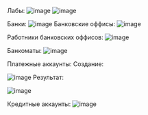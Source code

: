 Лабы: ![image](https://github.com/user-attachments/assets/e03b9a90-31fd-44b9-91fd-1807b0238007)
![image](https://github.com/user-attachments/assets/827d7d90-dcbd-41fa-8c8e-3d666fc99934)

Банки:
![image](https://github.com/user-attachments/assets/dbb7e8c5-4720-4c8f-8d23-d3bd898de674)
Банковские оффисы:
![image](https://github.com/user-attachments/assets/22a41021-09d1-47db-8483-09ea6d0f4032)

Работники банковских оффисов:
![image](https://github.com/user-attachments/assets/e595aefd-9e9d-41c1-9ade-352636afd848)

Банкоматы:
![image](https://github.com/user-attachments/assets/04a92288-27d4-4e41-982e-b56b86f19f1f)

Платежные аккаунты:
Создание:

![image](https://github.com/user-attachments/assets/58956d4a-f1fe-4362-a477-813f965a6124)
Результат:

![image](https://github.com/user-attachments/assets/a4b9531f-e43a-46ea-926e-c88d54da28f8)

Кредитные аккаунты:
![image](https://github.com/user-attachments/assets/fd1cb1bf-785d-47c6-8967-8b39404a1c3c)
